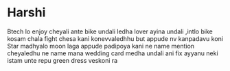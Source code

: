 # Harshi
Btech lo enjoy cheyali ante bike undali ledha lover ayina undali ,intlo bike kosam chala fight chesa kani konevvaledhhu but appude nv kanpadavu koni Star madhyalo moon laga appude padipoya kani ne name mention cheyaledhu ne name mana wedding card medha undali ani fix ayyanu neki istam unte repu green dress veskoni ra
